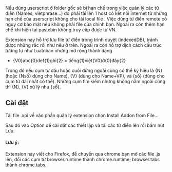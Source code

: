 Nếu dùng userscript ở folder gốc sẽ bị hạn chế trong việc quản lý các từ điển (Names, vietphrase...) do phải tải lên 1 host có kết nối internet từ những hạn chế của userscript không cho tải local file . Việc dùng từ điển remote có nguy cơ bảo mật nếu không phải file của chính bạn. Ngoài ra còn thêm hạn chế khi hiện tại pastebin không truy cập được từ VN.

Extension này hỗ trợ lưu file từ điển trong trình duyệt (indexedDB), tránh được những rắc rối như nêu ở trên. Ngoài ra còn hỗ trợ dịch cách cấu trúc tương tự như Luatnhan nhưng mở rộng thành dạng 
- {V0}abc{0}def{1}ghi{2} = tiếng{1}việt{V0}ở{0}đây{2}

Trong đó nếu cụm từ đầu hoặc cuối đứng ngoài cùng có thể ký hiệu là {N} (hoặc {Nsố} dùng cho Name), {V} (dùng cho Name+VP), và {số} (dùng cho cụm từ dài nhất có thể). Những cụm tìm  kiếm nhưng không nằm ngoài cùng thì {N}, {V} xử lý như {số}.

## Cài đặt

Tải file .xpi về vào phần quản lý extension chọn Install Addon from File...

Sau đó vào Option để cài đặt các thiết lập và tải các từ điển lên rồi bấm nút Lưu.

#### Lưu ý:

Extension này viết cho Firefox, để chuyển qua chrome bạn mở các file .js lên, đổi các cụm từ browser.runtime thành chrome.runtime; browser.tabs thành chrome.tabs.
